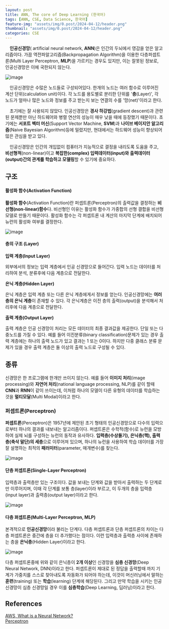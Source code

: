 ```yaml
---
layout: post
title: ANN, The core of Deep Learning (한국어)
tags: [ANN, CSE, Data Science, 한국어]
feature-img: "assets/img/0.post/2024-04-12/header.png"
thumbnail: "assets/img/0.post/2024-04-12/header.png"
categories: CSE
---
```


&emsp;**인공신경망**( artificial neural network, **ANN**)은 인간의 두뇌에서 영감을 얻은 알고리즘이다. 가끔 역전파알고리즘(Backpropagation Algorithm)을 이용한 다층퍼셉트론(Multi Layer Perceptron, **MLP**)을 가르키는 경우도 있지만, 이는 잘못된 정보로, 인공신경망은 이에 국한되지 않는다.

![image](https://github.com/KoderWiki/koderwiki.github.io/assets/153072257/136be932-a3c7-4bb6-8e2a-b32a14db6b23)

&emsp;인공신경망은 수많은 노드들로 구성되어있다. 한개의 노드는 여러 함수로 이루어진 계산 단위(calculation unit)이다. 각 노드를 용도별로 분리한 단위를 '**층**(Layer)', 각 노드가 얼마나 많은 노드와 정보를 주고 받는지 보는 연결의 수를 '망(net)'이라고 한다.

&emsp;초기에는 잘 사용되지 않았다. 인공신경망은 **경사 하강법**(gradient descent)과 관련된 문제뿐만 아닌 하드웨어와 병렬 연산의 성능이 매우 낮을 때에 등장했기 때문이다. 초기에는 **서포트 벡터 머신**(Support Vector Machine, **SVM**)과 **나이브 베이지안 알고리즘**(Naive Bayesian Algorithm)등에 밀렸지만, 현대에서는 하드웨어 성능이 향상되어 많은 관심을 받고 있다.

&emsp;인공신경망은 인간의 개입없이 컴퓨터가 지능적으로 결정을 내리도록 도움을 주고, **비선형적**(non-linear)이고 **복잡한(complex) 입력데이터(input)와 출력데이터(output)간의 관계를 학습하고 모델링**할 수 있기에 중요하다.

## 구조

#### 활성화 함수(Activation Function)

**활성화 함수**(Activation Function)란 퍼셉트론(Perceptron)의 출력값을 결정하는 **비선형(non-linear)함수**다. 비선형인 이유는 활성화 함수가 가중합의 선형 결합을 비선형 모델로 만들기 때문이다. 활성화 함수는 각 퍼셉트론 내 계산의 마지막 단계에 배치되어 뉴런의 활성화 여부를 결정한다.

![image](https://github.com/KoderWiki/koderwiki.github.io/assets/153072257/282a341f-0eaf-475e-b128-c503d3791908)

#### 층의 구조 (Layer)

**입력 계층(Input Layer)**

외부에서의 정보는 입력 계층에서 인공 신경망으로 들어간다. 입력 노드는 데이터를 처리하여 분석, 분류후에 다음 계층으로 전달한다.

**은닉 계층(Hidden Layer)**

은닉 계층은 입력 계층 또는 다른 은닉 계층에게서 정보를 얻는다. 인공신경망에는 **여러 층의 은닉 계층**이 존재할 수 있다. 각 은닉계층은 이전 층의 출력(output)을 분석해서 처리후에 다음 계층으로 전달한다.

**출력 계층(Output Layer)**

출력 계층은 인공 신경망이 처리는 모든 데이터의 최종 결과값을 제공한다. 단일 또는 다중노드를 가질 수 있다. 예를 들어 이진분류(binary classification)문제가 있는 경우 출력 계층에는 하나의 출력 노드가 있고 결과는 1 또는 0이다. 하지만 다중 클래스 분류 문제가 있을 경우 출력 계층은 둘 이상의 출력 노드로 구성될 수 있다.

## 종류

신경망은 한 프로그램에 한개만 쓰이지 않는다. 예를 들어 **이미지 처리**(image processing)와 **자연어 처리**(national language processing, NLP)를 같이 할때 **CNN**과 **RNN**이 같이 쓰이는데, 이처럼 하나의 모델이 다른 유형의 데이터를 학습하는 것을 **멀티모달**(Multi Modal)이라고 한다.

### 퍼셉트론(Perceptron)

**퍼셉트론**(Perceptron)은 1957년에 제안된 초기 형태의 인공신경망으로 다수의 입력으로부터 하나의 결과를 내보내는 알고리즘이다. 퍼셉트론은 수학적(함수)로 뉴런을 모방하여 실제 뇌를 구성하는 뉴런의 동작과 유사하다. **입력층(수상돌기), 은닉층(핵), 출력층(축삭 말단)의 세층**으로 이루어져 있으며, 하나의 뉴런을 사용하여 학습 데이터를 가장 잘 설명하는 최적의 **패러미터**(parameter, 매개변수)를 찾는다.

![image](https://github.com/KoderWiki/koderwiki.github.io/assets/153072257/262558e7-4cd3-49da-9b7a-d5d20ec80d0a)

#### 단층 퍼셉트론(Single-Layer Perceptron)

입력층과 출력층만 있는 구조이다. 값을 보내는 단계와 값을 받아서 출력하는 두 단계로만 이루어지며, 이때 각 단계를 보통 층(layer)이라 부르고, 이 두개의 층을 입력층(input layer)과 출력층(output layer)이라고 한다.

![image](https://github.com/KoderWiki/koderwiki.github.io/assets/153072257/07c7e6ff-2a0b-410d-8de1-c89099748c06)

#### 다층 펴셉트론(Multi-Layer Perceptron, MLP)

본격적으로 **인공신경망**이라 불리는 단계다. 다층 퍼셉트론과 단층 퍼셉트론의 차이는 다층 퍼셉트론은 중간에 층을 더 추가했다는 점이다. 이런 입력층과 출력층 사이에 존재하는 층을 **은닉층**(Hidden Layer)이라고 한다.

![image](https://github.com/KoderWiki/koderwiki.github.io/assets/153072257/3b1ecfcd-01ed-4c89-93fd-cb3efd89d531)

다층 퍼셉트론중에 위와 같이 은닉층이 **2개 이상**인 신경망을 **심층 신경망**(Deep Neural Network, DNN)이라고 한다. 퍼셉트론이 제대로 된 정답을 출력할때 까지 기계가 가중치를 스스로 찾아내도록 자동화가 되어야 하는데, 이것이 머신러닝에서 말하는 **훈련**(training) 또는 **학습**(learning) 단계에 해당된다. 그리고 만약 학습을 시키는 인공신경망이 심층 신경망일 경우 이를 **심층학습**(Deep Learning, 딥러닝)이라고 한다.






## References

[AWS, What is a Neural Network?](https://aws.amazon.com/what-is/neural-network/?nc1=h_ls) <br>
[Perceptron](https://wikidocs.net/24958) <br>
















